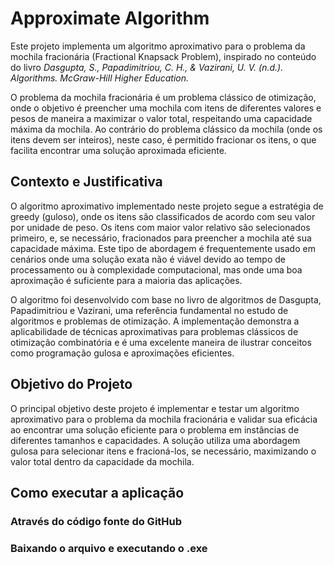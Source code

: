 # Approximate Algorithm

Este projeto implementa um algoritmo aproximativo para o problema da mochila fracionária (Fractional Knapsack Problem), inspirado no conteúdo do livro _Dasgupta, S., Papadimitriou, C. H., & Vazirani, U. V. (n.d.). Algorithms. McGraw-Hill Higher Education._

O problema da mochila fracionária é um problema clássico de otimização, onde o objetivo é preencher uma mochila com itens de diferentes valores e pesos de maneira a maximizar o valor total, respeitando uma capacidade máxima da mochila. Ao contrário do problema clássico da mochila (onde os itens devem ser inteiros), neste caso, é permitido fracionar os itens, o que facilita encontrar uma solução aproximada eficiente.

## Contexto e Justificativa

O algoritmo aproximativo implementado neste projeto segue a estratégia de greedy (guloso), onde os itens são classificados de acordo com seu valor por unidade de peso. Os itens com maior valor relativo são selecionados primeiro, e, se necessário, fracionados para preencher a mochila até sua capacidade máxima. Este tipo de abordagem é frequentemente usado em cenários onde uma solução exata não é viável devido ao tempo de processamento ou à complexidade computacional, mas onde uma boa aproximação é suficiente para a maioria das aplicações.

O algoritmo foi desenvolvido com base no livro de algoritmos de Dasgupta, Papadimitriou e Vazirani, uma referência fundamental no estudo de algoritmos e problemas de otimização. A implementação demonstra a aplicabilidade de técnicas aproximativas para problemas clássicos de otimização combinatória e é uma excelente maneira de ilustrar conceitos como programação gulosa e aproximações eficientes.

## Objetivo do Projeto

O principal objetivo deste projeto é implementar e testar um algoritmo aproximativo para o problema da mochila fracionária e validar sua eficácia ao encontrar uma solução eficiente para o problema em instâncias de diferentes tamanhos e capacidades. A solução utiliza uma abordagem gulosa para selecionar itens e fracioná-los, se necessário, maximizando o valor total dentro da capacidade da mochila.

## Como executar a aplicação

### Através do código fonte do GitHub

### Baixando o arquivo e executando o .exe
